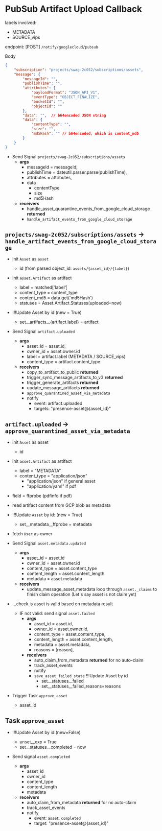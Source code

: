 # PubSub Artifact Upload Callback

labels involved:

- METADATA
- SOURCE_vips

endpoint: [POST] `/notify/googlecloud/pubsub`

Body

```json
{
    "subscription": "projects/swag-2c052/subscriptions/assets",
    "message": {
        "messageId": "",
        "publishTime": "",
        "attributes": {
            "payloadFormat": "JSON_API_V1",
            "eventType": "OBJECT_FINALIZE",
            "bucketId": "",
            "objectId": ""
        },
        "data": "",  // b64encoded JSON string
        "data": {
            "contentType": "",
            "size": "",
            "md5Hash": "" // b64encoded, which is content_md5
        }
    }
}
```

- Send Signal `projects/swag-2c052/subscriptions/assets`
  - **args**
    - messageId   = messageId,
    - publishTime = dateutil.parser.parse(publishTime),
    - attributes  = attributes,
    - data
      - contentType
      - size
      - md5Hash
  - **receivers**
    - handle_asset_quarantine_events_from_google_cloud_storage **returned**
    - `handle_artifact_events_from_google_cloud_storage`

## `projects/swag-2c052/subscriptions/assets` -> `handle_artifact_events_from_google_cloud_storage`

- init `Asset` as `asset`
  - id (from parsed object_id: `assets/{asset_id}/{label}`)

- init `asset.Artifact` as artifact
  - label        = matched['label']
  - content_type = content_type
  - content_md5  = data.get('md5Hash')
  - statuses     = Asset.Artifact.Statuses(uploaded=now)

- !!!Update Asset by id (new = True)
  - set__artifacts__{artifact.label} = artifact

- Send Signal `artifact.uploaded`
  - **args**
    - asset_id     = asset.id,
    - owner_id     = asset.owner.id
    - label        = artifact.label
      (METADATA / SOURCE_vips)
    - content_type = artifact.content_type
  - **receivers**
    - copy_to_artifact_to_public **returned**
    - trigger_sync_message_artifacts_to_v3 **returned**
    - trigger_generate_artifacts **returned**
    - update_message_artifacts **returned**
    - `approve_quarantined_asset_via_metadata`
    - notify
      - event: artifact.uploaded
      - targets: "presence-asset@{asset_id}"

## `artifact.uploaded` -> `approve_quarantined_asset_via_metadata`

- init `Asset` as asset
  - id

- init `asset.Artifact` as artifact
  - label = "METADATA"
  - content_type = "application/json"
    - "application/json" if general asset
    - "application/yaml" if pdf

- field = ffprobe
  (pdfinfo if pdf)

- read artifact content from GCP blob as metadata

- !!!Update `Asset` by id: (new = True)
  - set__metadata__ffprobe = metadata

- fetch `User` as owner

- Send Signal `asset.metadata.updated`
  - **args**
    - asset_id       = asset.id
    - owner_id       = asset.owner.id
    - content_type   = asset.content_type
    - content_length = asset.content_length
    - metadata       = asset.metadata
  - **receivers**
    - update_message_asset_metadata
      loop through `asset._claims` to finish claim operation
      (Let's say asset is not claim yet)

- ...check is asset is valid based on metadata result
  - IF not valid: send signal `asset.failed`
    - **args**
      - asset_id       = asset.id,
      - owner_id       = asset.owner.id,
      - content_type   = asset.content_type,
      - content_length = asset.content_length,
      - metadata       = asset.metadata,
      - reasons        = [reason],
    - **receivers**
      - auto_claim_from_metadata **returned** for no auto-claim
      - track_asset_events
      - notify
      - `save_asset_failed_state`
        !!!Update Asset by id
        - set__statuses__failed
        - set__statuses__failed_reasons=reasons

- Trigger Task `approve_asset`
  - asset_id

## Task `approve_asset`

- !!!Update Asset by id (new=False)
  - unset__exp               = True
  - set__statuses__completed = now

- Send signal `asset.completed`
  - **args**
    - asset_id
    - owner_id
    - content_type
    - content_length
    - metadata
  - **receivers**
    - auto_claim_from_metadata **returned** for no auto-claim
    - track_asset_events
    - notify
      - event: `asset.completed`
      - target: "presence-asset@{asset_id}"
